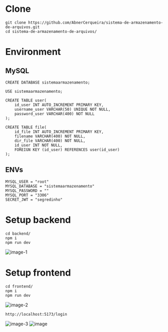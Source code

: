 # Clone
```
git clone https://github.com/AbnerCerqueira/sistema-de-armazenamento-de-arquivos.git
cd sistema-de-armazenamento-de-arquivos/
```

# Environment

## MySQL
```
CREATE DATABASE sistemaarmazenamento;

USE sistemaarmazenamento;

CREATE TABLE user(
    id_user INT AUTO_INCREMENT PRIMARY KEY,
    username_user VARCHAR(50) UNIQUE NOT NULL,
    password_user VARCHAR(400) NOT NULL
);

CREATE TABLE file(
    id_file INT AUTO_INCREMENT PRIMARY KEY,
    filename VARCHAR(400) NOT NULL,
    dir_file VARCHAR(400) NOT NULL,
    id_user INT NOT NULL,
    FOREIGN KEY (id_user) REFERENCES user(id_user)
);
```
## ENVs
```
MYSQL_USER = "root"
MYSQL_DATABASE = "sistemaarmazenamento"
MYSQL_PASSWORD = ""
MYSQL_PORT = "3306"
SECRET_JWT = "segredinho"
```

# Setup backend
```
cd backend/
npm i
npm run dev
```
![image-1](https://github.com/user-attachments/assets/3900b51e-66b1-43b8-8b14-c1df9b6dd7ef)

# Setup frontend
```
cd frontend/
npm i
npm run dev
```
![image-2](https://github.com/user-attachments/assets/5d24c05b-2091-4fa3-a0cb-b9be17e301ee)

```
http://localhost:5173/login
```

![image-3](https://github.com/user-attachments/assets/9055ede2-2203-40c8-a528-df9e9ab1d49f)
![image](https://github.com/user-attachments/assets/bc301ce6-a6f0-4614-a6d2-57781ffffc9f)

